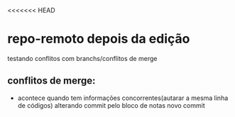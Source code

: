 <<<<<<< HEAD
# repo-remoto depois da edição
testando conflitos com branchs/conflitos de merge 
## conflitos de merge:
- acontece quando tem informações concorrentes(autarar a mesma linha de códigos)
alterando commit pelo bloco de notas
novo commit
